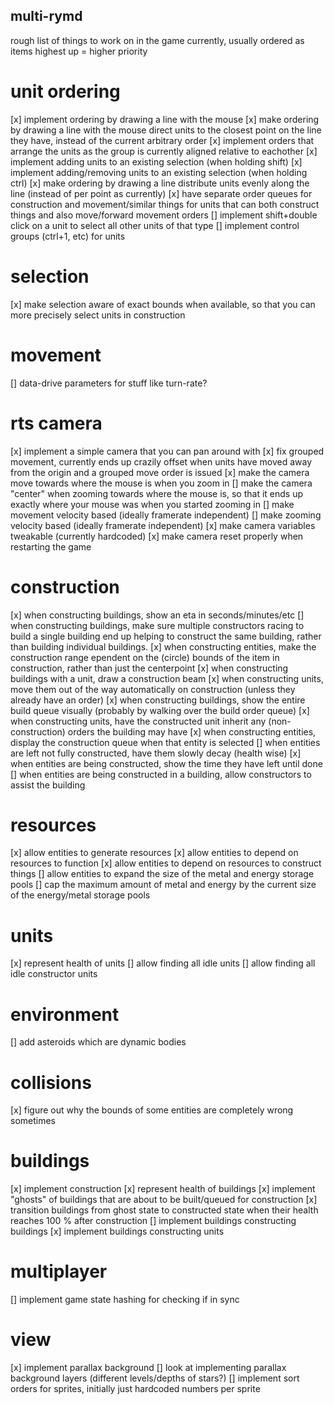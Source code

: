multi-rymd
--------------
rough list of things to work on in the game currently, usually ordered as items highest up = higher priority

# unit ordering
[x] implement ordering by drawing a line with the mouse
[x] make ordering by drawing a line with the mouse direct units to the closest point on the line they have, instead of the current arbitrary order
[x] implement orders that arrange the units as the group is currently aligned relative to eachother
[x] implement adding units to an existing selection (when holding shift)
[x] implement adding/removing units to an existing selection (when holding ctrl)
[x] make ordering by drawing a line distribute units evenly along the line (instead of per point as currently)
[x] have separate order queues for construction and movement/similar things for units that can both construct things and also move/forward movement orders
[] implement shift+double click on a unit to select all other units of that type
[] implement control groups (ctrl+1, etc) for units

# selection
[x] make selection aware of exact bounds when available, so that you can more precisely select units in construction

# movement
[] data-drive parameters for stuff like turn-rate?

# rts camera
[x] implement a simple camera that you can pan around with
[x] fix grouped movement, currently ends up crazily offset when units have moved away from the origin and a grouped move order is issued
[x] make the camera move towards where the mouse is when you zoom in
[] make the camera "center" when zooming towards where the mouse is, so that it ends up exactly where your mouse was when you started zooming in
[] make movement velocity based (ideally framerate independent)
[] make zooming velocity based (ideally framerate independent)
[x] make camera variables tweakable (currently hardcoded)
[x] make camera reset properly when restarting the game

# construction
[x] when constructing buildings, show an eta in seconds/minutes/etc
[] when constructing buildings, make sure multiple constructors racing to build a single building end up helping to construct the same building, rather than building individual buildings.
[x] when constructing entities, make the construction range ependent on the (circle) bounds of the item in construction, rather than just the centerpoint
[x] when constructing buildings with a unit, draw a construction beam
[x] when constructing units, move them out of the way automatically on construction (unless they already have an order)
[x] when constructing buildings, show the entire build queue visually (probably by walking over the build order queue)
[x] when constructing units, have the constructed unit inherit any (non-construction) orders the building may have
[x] when constructing entities, display the construction queue when that entity is selected
[] when entities are left not fully constructed, have them slowly decay (health wise)
[x] when entities are being constructed, show the time they have left until done
[] when entities are being constructed in a building, allow constructors to assist the building

# resources
[x] allow entities to generate resources
[x] allow entities to depend on resources to function
[x] allow entities to depend on resources to construct things
[] allow entities to expand the size of the metal and energy storage pools
[] cap the maximum amount of metal and energy by the current size of the energy/metal storage pools

# units
[x] represent health of units
[] allow finding all idle units
[] allow finding all idle constructor units

# environment
[] add asteroids which are dynamic bodies

# collisions
[x] figure out why the bounds of some entities are completely wrong sometimes

# buildings
[x] implement construction
[x] represent health of buildings
[x] implement "ghosts" of buildings that are about to be built/queued for construction
[x] transition buildings from ghost state to constructed state when their health reaches 100 % after construction
[] implement buildings constructing buildings
[x] implement buildings constructing units

# multiplayer
[] implement game state hashing for checking if in sync

# view
[x] implement parallax background
[] look at implementing parallax background layers (different levels/depths of stars?)
[] implement sort orders for sprites, initially just hardcoded numbers per sprite